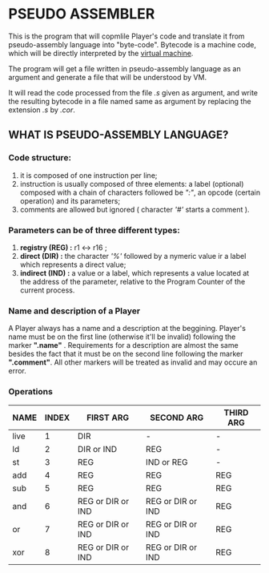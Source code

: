 # PSEUDO ASSEMBLER

This is the program that will copmlile Player's code and translate it from pseudo-assembly language into "byte-code". Bytecode is a machine code, which will be directly interpreted by the [virtual machine](https://github.com/yhetman/corewar "virtual machine").

The program will get a file written in pseudo-assembly language as an argument and generate a file that will be understood by VM.

It will read the code processed from the file *.s* given as argument, and write the resulting bytecode in a file named same as argument by replacing the extension *.s* by *.cor*.


## WHAT IS PSEUDO-ASSEMBLY LANGUAGE?


### Code structure:
1)	it is composed of one instruction per line;
2)	instruction is usually composed of three elements: a label (optional) composed with a chain of characters followed be *":"*, an opcode (certain operation) and its parameters;
3)	comments are allowed but ignored ( character *'#'* starts a comment ).

### Parameters can be of three different types:
1) **registry (REG) :** r1 <-> r16 ;
2) **direct (DIR) :** the character *'%'* followed by a nymeric value ir a label which represents a direct value;
3) **indirect (IND) :** a value or a label, which represents a value located at the address of the parameter, relative to the Program Counter of the current process.

### Name and description of a Player

  A Player always has a name and a description at the beggining.
  Player's name must be on the first line (otherwise it'll be invalid) following the marker **".name"** . Requirements for a description are almost the same besides the fact that it must be on the second line following the marker **".comment"**. All other markers will be treated as invalid and may occure an error.

### Operations

| NAME | INDEX | FIRST ARG | SECOND ARG | THIRD ARG |
| ---- | ----- | --------- | ---------- | --------- |
| live | 1 | DIR | - | - |
| ld | 2 | DIR or IND | REG | - |
| st | 3 | REG | IND or REG | - |
| add | 4 | REG | REG | REG |
| sub | 5 | REG | REG | REG |
| and | 6 | REG or DIR or IND | REG or DIR or IND | REG |
| or | 7 | REG or DIR or IND | REG or DIR or IND | REG |
| xor | 8 | REG or DIR or IND | REG or DIR or IND | REG |
  
